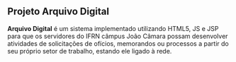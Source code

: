 
## Projeto Arquivo Digital

**Arquivo Digital** é um sistema implementado utilizando HTML5, JS e JSP para que os servidores do IFRN câmpus João Câmara  possam desenvolver atividades de solicitações de ofícios, memorandos ou processos a partir do seu próprio setor de trabalho, estando ele ligado à rede.
